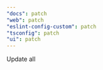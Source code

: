```yaml
---
"docs": patch
"web": patch
"eslint-config-custom": patch
"tsconfig": patch
"ui": patch
---
```


Update all
